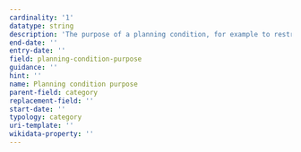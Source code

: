 ```yaml
---
cardinality: '1'
datatype: string
description: 'The purpose of a planning condition, for example to restrict something'
end-date: ''
entry-date: ''
field: planning-condition-purpose
guidance: ''
hint: ''
name: Planning condition purpose
parent-field: category
replacement-field: ''
start-date: ''
typology: category
uri-template: ''
wikidata-property: ''
---
```

